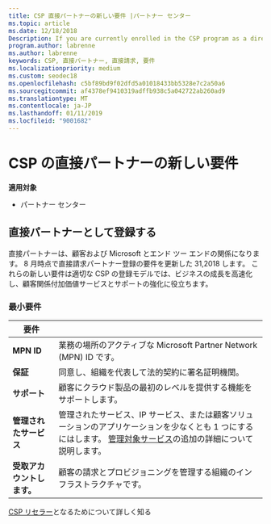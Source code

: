 ```yaml
---
title: CSP 直接パートナーの新しい要件 |パートナー センター
ms.topic: article
ms.date: 12/18/2018
Description: If you are currently enrolled in the CSP program as a direct partner, you should prepare to meet these updated support and services requirements.
program.author: labrenne
ms.author: labrenne
keywords: CSP, 直接パートナー, 直接請求, 要件
ms.localizationpriority: medium
ms.custom: seodec18
ms.openlocfilehash: c5bf89bd9f02dfd5a01018433bb5328e7c2a50a6
ms.sourcegitcommit: af4378ef9410319adffb938c5a042722ab260ad9
ms.translationtype: MT
ms.contentlocale: ja-JP
ms.lasthandoff: 01/11/2019
ms.locfileid: "9001682"
---
```

# <a name="csp-direct-partner-new-requirements"></a>CSP の直接パートナーの新しい要件

**適用対象**

- パートナー センター

## <a name="enroll-as-a-direct-partner"></a>直接パートナーとして登録する

直接パートナーは、顧客および Microsoft とエンド ツー エンドの関係になります。 8 月時点で直接請求パートナー登録の要件を更新した 31,2018 します。 これらの新しい要件は適切な CSP の登録モデルでは、ビジネスの成長を高速化し、顧客関係付加価値サービスとサポートの強化に役立ちます。 

### <a name="minimum-requirements"></a>最小要件

|**要件**|                             |
|--------------------------------|--------------------------------------------------------------|
|**MPN ID**   |業務の場所のアクティブな Microsoft Partner Network (MPN) ID です。   |
|**保証**   |同意し、組織を代表して法的契約に署名証明機関。|
|**サポート**   |顧客にクラウド製品の最初のレベルを提供する機能をサポートします。|
|**管理されたサービス**   |管理されたサービス、IP サービス、または顧客ソリューションのアプリケーションを少なくとも 1 つにするにはします。 [管理対象サービス](https://partner.microsoft.com/en-US/business-opportunities/managed-services-provider)の追加の詳細について説明します。|
|**受取アカウントします。** |顧客の請求とプロビジョニングを管理する組織のインフラストラクチャです。 

[CSP リセラー](https://partner.microsoft.com/cloud-solution-provider)となるためについて詳しく知る

<!-- for Jan 14 live date
## Transition from direct to indirect reseller

If you decide to move from a direct bill business to indirect reseller business,there are several steps you will need to take. To learn more about the transition, read [Transition from Cloud Solution Provider (CSP) direct partner to CSP indirect reseller](transition-direct-to-indirect) -->